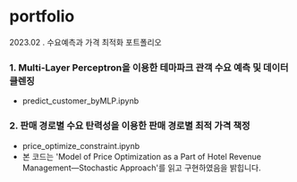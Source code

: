 # portfolio
2023.02 . 수요예측과 가격 최적화 포트폴리오 

### 1. Multi-Layer Perceptron을 이용한 테마파크 관객 수요 예측 및 데이터 클렌징 
- predict_customer_byMLP.ipynb

### 2. 판매 경로별 수요 탄력성을 이용한 판매 경로별 최적 가격 책정 
- price_optimize_constraint.ipynb
- 본 코드는 'Model of Price Optimization as a Part of Hotel Revenue Management—Stochastic Approach'를 읽고 구현하였음을 밝힙니다. 
